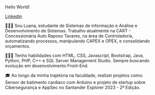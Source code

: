 Hello World!

[Linkedin](www.linkedin.com/in/luana-lamonica-b8a2a7289)

🙋🏼‍♀️ Sou Luana, estudante de Sistemas de informação e Análise e Desenvolvimento de Sistemas. Trabalho atualmente na CART - Concessionária Auto Raposo Tavares, na área de Controladoria, automatizando processos, manipulando CAPEX e OPEX, e consolidando orçamentos.

👩🏼‍💻 Tenho habilidades com HTML, CSS, Javascript, Bootstrap, Java, Python, PHP, C++ e SQL Server Management Studio. Sempre buscando evolução em desenvolvimento Front-End. 

🎓 Ao longo da minha trajetória na faculdade, realizei projetos como: Sensor de batimento cardíaco com Arduino e projeto de startup sobre Cibersegurança e AppSec no Santander Explorer 2023 - 2ª Edição.
